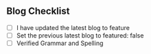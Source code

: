 ## Blog Checklist

<!-- Please follow this checklist and put an x in each of the boxes, like this: [x]. You can also fill these out after creating the PR. This is simply a reminder of what we are going to look for before merging your code. -->

- [ ] I have updated the latest blog to feature
- [ ] Set the previous latest blog to featured: false
- [ ] Verified Grammar and Spelling